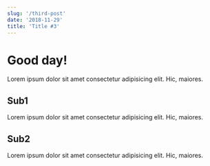 ```yaml
---
slug: '/third-post'
date: '2018-11-29'
title: 'Title #3'
---
```


# Good day!

Lorem ipsum dolor sit amet consectetur adipisicing elit. Hic, maiores.

## Sub1

Lorem ipsum dolor sit amet consectetur adipisicing elit. Hic, maiores.

## Sub2

Lorem ipsum dolor sit amet consectetur adipisicing elit. Hic, maiores.
